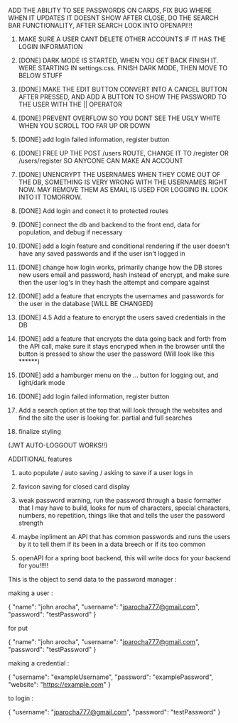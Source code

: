 ADD THE ABILITY TO SEE PASSWORDS ON CARDS, FIX BUG WHERE WHEN IT UPDATES IT DOESNT SHOW AFTER CLOSE, DO THE SEARCH BAR FUNCTIONALITY, AFTER SEARCH LOOK INTO OPENAPI!!!

1. MAKE SURE A USER CANT DELETE OTHER ACCOUNTS IF IT HAS THE LOGIN INFORMATION

2. [DONE] DARK MODE IS STARTED, WHEN YOU GET BACK FINISH IT. WERE STARTING IN settings.css. FINISH DARK MODE, THEN MOVE TO BELOW STUFF

3. [DONE] MAKE THE EDIT BUTTON CONVERT INTO A CANCEL BUTTON AFTER PRESSED, AND ADD A BUTTON TO SHOW THE PASSWORD TO THE USER WITH THE || OPERATOR

4. [DONE] PREVENT OVERFLOW SO YOU DONT SEE THE UGLY WHITE WHEN YOU SCROLL TOO FAR UP OR DOWN

5. [DONE] add login failed information, register button

6. [DONE] FREE UP THE POST /users ROUTE, CHANGE IT TO /register OR /users/register SO ANYCONE CAN MAKE AN ACCOUNT

7. [DONE] UNENCRYPT THE USERNAMES WHEN THEY COME OUT OF THE DB, SOMETHING IS VERY WRONG WITH THE USERNAMES RIGHT NOW. MAY REMOVE THEM AS EMAIL IS USED FOR LOGGING IN. LOOK INTO IT TOMORROW.

8. [DONE] Add login and conect it to protected routes

9. [DONE] connect the db and backend to the front end, data for population, and debug if necessary

10. [DONE] add a login feature and conditional rendering if the user doesn't have any saved passwords and if the user isn't logged in

12. [DONE] change how login works, primarily change how the DB stores new users email and password, hash instead of encrypt, and make sure then the user log's in they hash the attempt and compare against

13. [DONE] add a feature that encrypts the usernames and passwords for the user in the database             [WILL BE CHANGED]

14. [DONE] 4.5 Add a feature to encrypt the users saved credentials in the DB

15. [DONE] add a feature that encrypts the data going back and forth from the API call, make sure it stays encryped when in the browser until the button is pressed to show the user the password (Will look like this ******)

16. [DONE] add a hamburger menu on the ... button for logging out, and light/dark mode

17. [DONE] add login failed information, register button

18. Add a search option at the top that will look through the websites and find the site the user is looking for. partial and full searches

19. finalize styling

(JWT AUTO-LOGGOUT WORKS!!)

ADDITIONAL features

1. auto populate / auto saving / asking to save if a user logs in

2. favicon saving for closed card display

3. weak password warning, run the password through a basic formatter that I may have to build, looks for num of characters, special characters, numbers, no repetition, things like that and tells the user the password strength

4. maybe inpliment an API that has common passwords and runs the users by it to tell them if its been in a data breech or if its too common

5. openAPI for a spring boot backend, this will write docs for your backend for you!!!!!







This is the object to send data to the password manager : 

making a user : 

{
  "name": "john arocha",
  "username": "jparocha777@gmail.com",
  "password": "testPassword"
}

for put 

{
  "name": "john arocha",
  "username": "jparocha777@gmail.com",
  "password": "testPassword"
}

making a credential :

{
  "username": "exampleUsername",
  "password": "examplePassword",
  "website": "https://example.com"
}

to login : 

{
  "username": "jparocha777@gmail.com",
  "password": "testPassword"
}